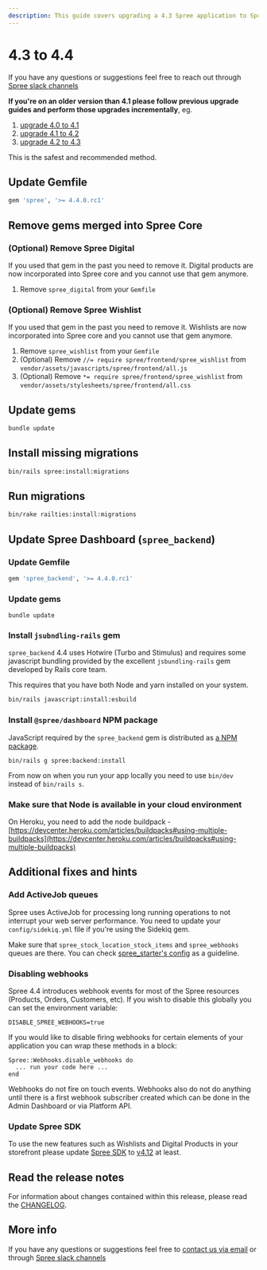 ```yaml
---
description: This guide covers upgrading a 4.3 Spree application to Spree 4.4.
---
```


# 4.3 to 4.4

If you have any questions or suggestions feel free to reach out through [Spree slack channels](http://slack.spreecommerce.org)

**If you're on an older version than 4.1 please follow previous upgrade guides and perform those upgrades incrementally**, eg.

1. [upgrade 4.0 to 4.1](four-dot-oh-to-four-dot-one.md)
2. [upgrade 4.1 to 4.2](four-dot-one-to-four-dot-two.md)
3. [upgrade 4.2 to 4.3](fout-dot-two-to-four-dot-three.md)

This is the safest and recommended method.

## Update Gemfile

```ruby
gem 'spree', '>= 4.4.0.rc1'
```

## Remove gems merged into Spree Core

### (Optional) Remove Spree Digital

If you used that gem in the past you need to remove it. Digital products are now incorporated into Spree core and you cannot use that gem anymore.

1. Remove `spree_digital` from your `Gemfile`

### (Optional) Remove Spree Wishlist

If you used that gem in the past you need to remove it. Wishlists are now incorporated into Spree core and you cannot use that gem anymore.

1. Remove `spree_wishlist` from your `Gemfile`
2. (Optional) Remove `//= require spree/frontend/spree_wishlist` from `vendor/assets/javascripts/spree/frontend/all.js`
3. (Optional) Remove `*= require spree/frontend/spree_wishlist` from `vendor/assets/stylesheets/spree/frontend/all.css`

## Update gems

```bash
bundle update
```

## Install missing migrations

```bash
bin/rails spree:install:migrations
```

## Run migrations

```bash
bin/rake railties:install:migrations
```

## Update Spree Dashboard (`spree_backend`)

### Update Gemfile

```ruby
gem 'spree_backend', '>= 4.4.0.rc1'
```

### Update gems

```shell
bundle update
```

### Install `jsubndling-rails` gem

`spree_backend` 4.4 uses Hotwire (Turbo and Stimulus) and requires some javascript bundling provided by the excellent `jsbundling-rails` gem developed by Rails core team.

This requires that you have both Node and yarn installed on your system.

```bash
bin/rails javascript:install:esbuild
```

### Install `@spree/dashboard` NPM package

JavaScript required by the `spree_backend` gem is distributed as [a NPM package](https://www.npmjs.com/package/@spree/dashboard).

```
bin/rails g spree:backend:install
```

From now on when you run your app locally you need to use `bin/dev` instead of `bin/rails s`.

### Make sure that Node is available in your cloud environment

On Heroku, you need to add the node buildpack - [https://devcenter.heroku.com/articles/buildpacks#using-multiple-buildpacks](https://devcenter.heroku.com/articles/buildpacks#using-multiple-buildpacks)

## Additional fixes and hints

### Add ActiveJob queues

Spree uses ActiveJob for processing long running operations to not interrupt your web server performance. You need to update your `config/sidekiq.yml` file if you're using the Sidekiq gem.

Make sure that `spree_stock_location_stock_items` and `spree_webhooks` queues are there. You can check [spree\_starter's config](https://github.com/spree/spree\_starter/blob/main/config/sidekiq.yml) as a guideline.

### Disabling webhooks

Spree 4.4 introduces webhook events for most of the Spree resources (Products, Orders, Customers, etc). If you wish to disable this globally you can set the environment variable:

```
DISABLE_SPREE_WEBHOOKS=true
```

If you would like to disable firing webhooks for certain elements of your application you can wrap these methods in a block:

```
Spree::Webhooks.disable_webhooks do
  ... run your code here ...
end
```

Webhooks do not fire on touch events. Webhooks also do not do anything until there is a first webhook subscriber created which can be done in the Admin Dashboard or via Platform API.

### Update Spree SDK

To use the new features such as Wishlists and Digital Products in your storefront please update [Spree SDK](https://github.com/spree/spree-storefront-api-v2-js-sdk) to [v4.12](https://github.com/spree/spree-storefront-api-v2-js-sdk/releases/tag/v4.12.0) at least.&#x20;

## Read the release notes

For information about changes contained within this release, please read the [CHANGELOG](https://github.com/spree/spree/blob/master/CHANGELOG.md).

## More info

If you have any questions or suggestions feel free to [contact us via email](https://spreecommerce.org/contact) or through [Spree slack channels](http://slack.spreecommerce.org)
